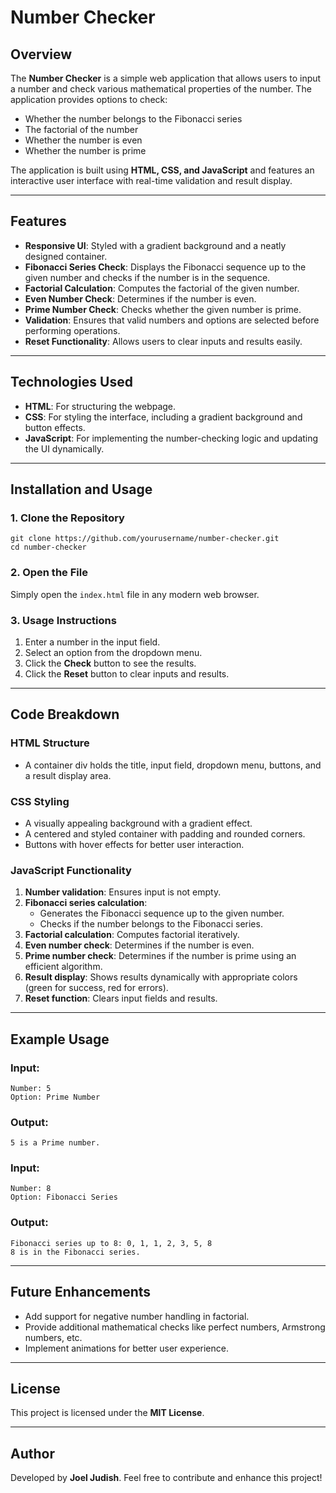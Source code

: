 # Number Checker

## Overview
The **Number Checker** is a simple web application that allows users to input a number and check various mathematical properties of the number. The application provides options to check:

- Whether the number belongs to the Fibonacci series
- The factorial of the number
- Whether the number is even
- Whether the number is prime

The application is built using **HTML, CSS, and JavaScript** and features an interactive user interface with real-time validation and result display.

---

## Features
- **Responsive UI**: Styled with a gradient background and a neatly designed container.
- **Fibonacci Series Check**: Displays the Fibonacci sequence up to the given number and checks if the number is in the sequence.
- **Factorial Calculation**: Computes the factorial of the given number.
- **Even Number Check**: Determines if the number is even.
- **Prime Number Check**: Checks whether the given number is prime.
- **Validation**: Ensures that valid numbers and options are selected before performing operations.
- **Reset Functionality**: Allows users to clear inputs and results easily.

---

## Technologies Used
- **HTML**: For structuring the webpage.
- **CSS**: For styling the interface, including a gradient background and button effects.
- **JavaScript**: For implementing the number-checking logic and updating the UI dynamically.

---

## Installation and Usage
### 1. Clone the Repository
```
git clone https://github.com/yourusername/number-checker.git
cd number-checker
```

### 2. Open the File
Simply open the `index.html` file in any modern web browser.

### 3. Usage Instructions
1. Enter a number in the input field.
2. Select an option from the dropdown menu.
3. Click the **Check** button to see the results.
4. Click the **Reset** button to clear inputs and results.

---

## Code Breakdown
### **HTML Structure**
- A container div holds the title, input field, dropdown menu, buttons, and a result display area.

### **CSS Styling**
- A visually appealing background with a gradient effect.
- A centered and styled container with padding and rounded corners.
- Buttons with hover effects for better user interaction.

### **JavaScript Functionality**
1. **Number validation**: Ensures input is not empty.
2. **Fibonacci series calculation**:
   - Generates the Fibonacci sequence up to the given number.
   - Checks if the number belongs to the Fibonacci series.
3. **Factorial calculation**: Computes factorial iteratively.
4. **Even number check**: Determines if the number is even.
5. **Prime number check**: Determines if the number is prime using an efficient algorithm.
6. **Result display**: Shows results dynamically with appropriate colors (green for success, red for errors).
7. **Reset function**: Clears input fields and results.

---

## Example Usage
### Input:
```
Number: 5
Option: Prime Number
```
### Output:
```
5 is a Prime number.
```

### Input:
```
Number: 8
Option: Fibonacci Series
```
### Output:
```
Fibonacci series up to 8: 0, 1, 1, 2, 3, 5, 8
8 is in the Fibonacci series.
```

---

## Future Enhancements
- Add support for negative number handling in factorial.
- Provide additional mathematical checks like perfect numbers, Armstrong numbers, etc.
- Implement animations for better user experience.

---

## License
This project is licensed under the **MIT License**.

---

## Author
Developed by **Joel Judish**. Feel free to contribute and enhance this project!


